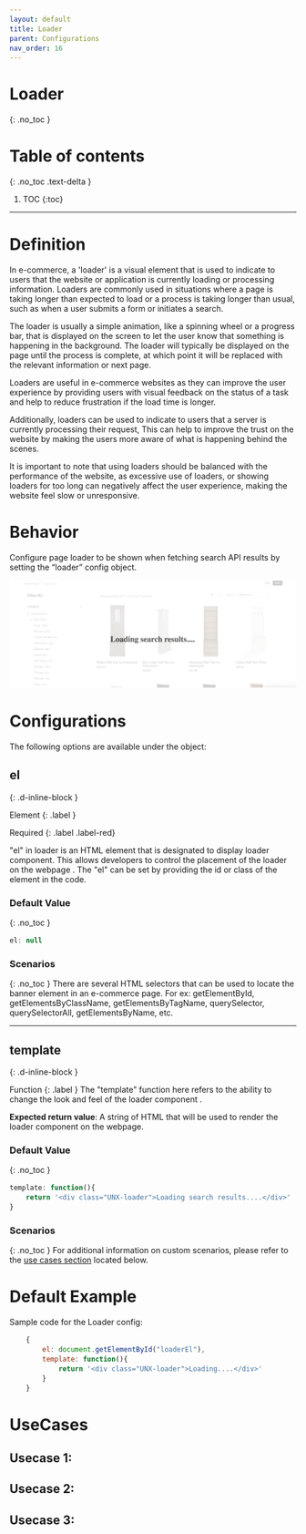 ```yaml
---
layout: default
title: Loader
parent: Configurations
nav_order: 16
---
```


# Loader
{: .no_toc }

# Table of contents
{: .no_toc .text-delta }

1. TOC
{:toc}

---

# Definition
In e-commerce, a 'loader' is a visual element that is used to indicate to users that the website or application is currently loading or processing information. Loaders are commonly used in situations where a page is taking longer than expected to load or a process is taking longer than usual, such as when a user submits a form or initiates a search.

The loader is usually a simple animation, like a spinning wheel or a progress bar, that is displayed on the screen to let the user know that something is happening in the background. The loader will typically be displayed on the page until the process is complete, at which point it will be replaced with the relevant information or next page.

Loaders are useful in e-commerce websites as they can improve the user experience by providing users with visual feedback on the status of a task and help to reduce frustration if the load time is longer.

Additionally, loaders can be used to indicate to users that a server is currently processing their request, This can help to improve the trust on the website by making the users more aware of what is happening behind the scenes.

It is important to note that using loaders should be balanced with the performance of the website, as excessive use of loaders, or showing loaders for too long can negatively affect the user experience, making the website feel slow or unresponsive.

# Behavior

Configure page loader to be shown when fetching search API results by setting the “loader” config object. 

[![](../assets/loader.png)](../assets/loader.png)

# Configurations

The following options are available under the object:  

## el
{: .d-inline-block }

Element
{: .label }

Required
{: .label .label-red}

"el" in loader is an HTML element that is designated to display loader component. This allows developers to control the placement of the loader on the webpage . The "el" can be set by providing the id or class of the element in the code.

### Default Value
{: .no_toc }

```js
el: null
```

### Scenarios
{: .no_toc }
There are several HTML selectors that can be used to locate the banner element in an e-commerce page. For ex: getElementById, getElementsByClassName, getElementsByTagName, querySelector, querySelectorAll, getElementsByName, etc.

---
## template
{: .d-inline-block }

Function
{: .label }
The "template" function here refers to the ability to change the look and feel of the loader component .

**Expected return value**: A string of HTML that will be used to render the loader component on the webpage.

### Default Value
{: .no_toc }
```js
template: function(){
    return '<div class="UNX-loader">Loading search results....</div>'
}
```	

### Scenarios
{: .no_toc }
For additional information on custom scenarios, please refer to the [use cases section](#usecases) located below.

# Default Example
Sample code for the Loader config:

```js
    {
        el: document.getElementById("loaderEl"),
        template: function(){
            return '<div class="UNX-loader">Loading....</div>'
        }
    }
```

# UseCases
## Usecase 1:
## Usecase 2:
## Usecase 3:
